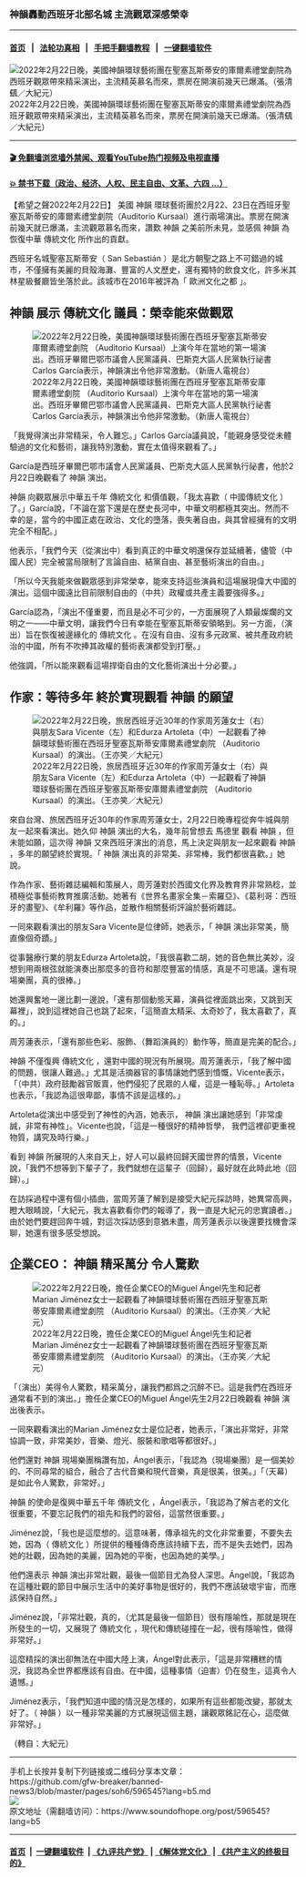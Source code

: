 ### 神韻轟動西班牙北部名城 主流觀眾深感榮幸
------------------------

#### [首页](https://github.com/gfw-breaker/banned-news3/blob/master/README.md) &nbsp;&nbsp;|&nbsp;&nbsp; [法轮功真相](https://github.com/begood0513/basic/blob/master/README.md)  &nbsp;&nbsp;|&nbsp;&nbsp; [手把手翻墙教程](https://github.com/gfw-breaker/guides/wiki)  &nbsp;&nbsp;|&nbsp;&nbsp; [一键翻墙软件](https://github.com/gfw-breaker/nogfw/blob/master/README.md)  



<div><img alt="2022年2月22日晚，美國神韻環球藝術團在聖塞瓦斯蒂安的庫爾素禮堂劇院為西班牙觀眾帶來精采演出，主流精英慕名而來，票房在開演前幾天已爆滿。（張清颻／大紀元）" src="https://img.soundofhope.org/2022-02/1645602349757.jpg"/>
<br/><figcaption class="caption">
 2022年2月22日晚，美國神韻環球藝術團在聖塞瓦斯蒂安的庫爾素禮堂劇院為西班牙觀眾帶來精采演出，主流精英慕名而來，票房在開演前幾天已爆滿。（張清颻／大紀元）
</figcaption></div><hr/>

#### [ 🎬  免翻墙浏览墙外禁闻、观看YouTube热门视频及电视直播](https://github.com/gfw-breaker/HelloWorld)

#### [ 💥  禁书下载（政治、经济、人权、民主自由、文革、六四 ...）](https://github.com/gfw-breaker/books/blob/master/README.md)

<div><div class="Content__Wrapper sc-1bvya0-0 grZQxZ">
 <p class="meta-top">
  <span class="meta">
   【希望之聲2022年2月22日】
  </span>
  美國
  <ok href="/term/16755?lang=b5">
   神韻
  </ok>
  環球藝術團於2月22、23日在西班牙聖塞瓦斯蒂安的庫爾素禮堂劇院（Auditorio Kursaal）進行兩場演出。票房在開演前幾天就已爆滿，主流觀眾慕名而來，讚歎
  <ok href="/term/16755?lang=b5">
   神韻
  </ok>
  之美前所未見，並感佩
  <ok href="/term/16755?lang=b5">
   神韻
  </ok>
  為恢復中華
  <ok href="/term/2000?lang=b5">
   傳統文化
  </ok>
  所作出的貢獻。
 </p>
 <p>
  西班牙名城聖塞瓦斯蒂安（ San Sebastián ）是北方朝聖之路上不可錯過的城市，不僅擁有美麗的貝殼海灘、豐富的人文歷史，還有獨特的飲食文化，許多米其林星級餐廳皆坐落於此。該城市在2016年被評為「
  <ok href="/term/699775?lang=b5">
   歐洲文化之都
  </ok>
  」。
 </p>
 <h2>
  <ok href="/term/16755?lang=b5">
   神韻
  </ok>
  展示
  <ok href="/term/2000?lang=b5">
   傳統文化
  </ok>
  議員：榮幸能來做觀眾
 </h2>
 <figure class="OImage__StyledFigure-sc-1lfley0-0 hHSfVg">
  <img alt="2022年2月22日晚，美國神韻環球藝術團在西班牙聖塞瓦斯蒂安庫爾素禮堂劇院 （Auditorio Kursaal）上演今年在當地的第一場演出。西班牙畢爾巴鄂市議會人民黨議員、巴斯克大區人民黨執行祕書Carlos García表示，神韻演出令他非常激動。（新唐人電視台）" src="https://img.soundofhope.org/2022-02/1645602250041.jpg"/>
  <br/><figcaption>
   2022年2月22日晚，美國神韻環球藝術團在西班牙聖塞瓦斯蒂安庫爾素禮堂劇院 （Auditorio Kursaal）上演今年在當地的第一場演出。西班牙畢爾巴鄂市議會人民黨議員、巴斯克大區人民黨執行祕書Carlos García表示，神韻演出令他非常激動。（新唐人電視台）
  </figcaption>
 </figure>
 <p>
  「我覺得演出非常精采，令人難忘。」Carlos García議員說，「能親身感受從未體驗過的文化和藝術，讓我特別激動，實在太值得來觀看了。」
 </p>
 <p>
  García是西班牙畢爾巴鄂市議會人民黨議員、巴斯克大區人民黨執行祕書，他於2月22日晚觀看了
  <ok href="/term/16755?lang=b5">
   神韻
  </ok>
  演出。
 </p>
 <p>
  <ok href="/term/16755?lang=b5">
   神韻
  </ok>
  向觀眾展示中華五千年
  <ok href="/term/2000?lang=b5">
   傳統文化
  </ok>
  和價值觀，「我太喜歡（
  <ok href="/term/6521?lang=b5">
   中國傳統文化
  </ok>
  ）了。」García說，「不論在當下還是在歷史長河中，中華文明都極其突出。然而不幸的是，當今的中國正處在政治、文化的墮落，喪失著自由，與其曾經擁有的文明完全不相配。」
 </p>
 <p>
  他表示，「我們今天（從演出中）看到真正的中華文明還保存並延續著，儘管（中國人民）完全被當局限制了言論自由、結黨自由、甚至藝術演出的自由。」
 </p>
 <p>
  「所以今天我能來做觀眾感到非常榮幸，能來支持這些演員和這場展現偉大中國的演出。這個中國遠比目前限制自由的（中共）政權或共產主義要強得多。」
 </p>
 <p>
  García認為，「演出不僅重要，而且是必不可少的，一方面展現了人類最燦爛的文明之一——中華文明，讓我們今日有幸能在聖塞瓦斯蒂安領略到。另一方面，（演出）旨在恢復被邊緣化的
  <ok href="/term/2000?lang=b5">
   傳統文化
  </ok>
  。在沒有自由、沒有多元政黨、被共產政府統治的中國，所有不吹捧其政權的藝術表演都受到打壓。」
 </p>
 <p>
  他強調，「所以能來觀看這場捍衛自由的文化藝術演出十分必要。」
 </p>
 <h2>
  作家：等待多年 終於實現觀看
  <ok href="/term/16755?lang=b5">
   神韻
  </ok>
  的願望
 </h2>
 <figure class="OImage__StyledFigure-sc-1lfley0-0 hHSfVg">
  <img alt="2022年2月22日晚，旅居西班牙近30年的作家周芳蓮女士（右）與朋友Sara Vicente（左）和Edurza Artoleta（中）一起觀看了神韻環球藝術團在西班牙聖塞瓦斯蒂安庫爾素禮堂劇院 （Auditorio Kursaal）的演出。（王亦笑／大紀元）" src="https://img.soundofhope.org/2022-02/1645602278769.jpg"/>
  <br/><figcaption>
   2022年2月22日晚，旅居西班牙近30年的作家周芳蓮女士（右）與朋友Sara Vicente（左）和Edurza Artoleta（中）一起觀看了神韻環球藝術團在西班牙聖塞瓦斯蒂安庫爾素禮堂劇院 （Auditorio Kursaal）的演出。（王亦笑／大紀元）
  </figcaption>
 </figure>
 <p>
  來自台灣、旅居西班牙近30年的作家周芳蓮女士，2月22日晚專程從奔牛城與朋友一起來看演出。她久仰
  <ok href="/term/16755?lang=b5">
   神韻
  </ok>
  演出的大名，幾年前曾想去
  <ok href="/term/63796?lang=b5">
   馬德里
  </ok>
  觀看
  <ok href="/term/16755?lang=b5">
   神韻
  </ok>
  ，但未能如願，這次得
  <ok href="/term/16755?lang=b5">
   神韻
  </ok>
  又來西班牙演出的消息，馬上決定與朋友一起來觀看
  <ok href="/term/16755?lang=b5">
   神韻
  </ok>
  ，多年的願望終於實現。「
  <ok href="/term/16755?lang=b5">
   神韻
  </ok>
  演出真的非常美、非常棒，我們都很喜歡。」她說。
 </p>
 <p>
  作為作家、藝術雜誌編輯和策展人，周芳蓮對於西國文化界及教育界非常熟稔，並積極從事藝術教育推廣活動。她著有《世界名畫家全集－索羅亞》、《葛利哥：西班牙的畫聖》、《牟利羅》等作品，並散作相關藝術評論於藝術雜誌。
 </p>
 <p>
  一同來觀看演出的朋友Sara Vicente是位律師，她表示，「
  <ok href="/term/16755?lang=b5">
   神韻
  </ok>
  演出非常美，簡直像個奇蹟。」
 </p>
 <p>
  從事醫療行業的朋友Edurza Artoleta說，「我很喜歡二胡，她的音色無比美妙，沒想到用兩根弦就能演奏出那麼多的音符和那麼豐富的情感，真是不可思議。還有現場樂團，真的很棒。」
 </p>
 <p>
  她還興奮地一邊比劃一邊說，「還有那個動態天幕，演員從裡面跳出來，又跳到天幕裡」，說到這裡她自己也跳了起來，「這簡直太精采、太奇妙了，我太喜歡了，真的。」
 </p>
 <p>
  周芳蓮表示，「還有那些色彩、服飾、（舞蹈演員的）動作等，簡直是完美的配合。」
 </p>
 <p>
  <ok href="/term/16755?lang=b5">
   神韻
  </ok>
  不僅復興
  <ok href="/term/2000?lang=b5">
   傳統文化
  </ok>
  ，還對中國的現況有所展現。周芳蓮表示，「我了解中國的問題，很讓人難過。」尤其是活摘器官的事情讓她們感到憤慨，Vicente表示，「（中共）政府鼓勵器官販賣，他們侵犯了民眾的人權，這是一種恥辱。」Artoleta也表示，「我認為這很卑鄙，事情不該是這樣的。」
 </p>
 <p>
  Artoleta從演出中感受到了神性的內涵，她表示，
  <ok href="/term/16755?lang=b5">
   神韻
  </ok>
  演出讓她感到「非常虔誠，非常有神性」。Vicente也說，「這是一種很好的精神哲學， 我們這裡卻更重視物質，講究及時行樂。」
 </p>
 <p>
  看到
  <ok href="/term/16755?lang=b5">
   神韻
  </ok>
  所展現的人來自天上，好人可以最終回歸天國世界的情景，Vicente說，「我們不想等到下輩子了，我們就想在這輩子（回歸），最好就在此時此地（回歸）。」
 </p>
 <p>
  在訪採過程中還有個小插曲，當周芳蓮了解到是接受大紀元採訪時，她異常高興，瞪大眼睛說，「大紀元，我太喜歡看你們的報導了，我一直是大紀元的忠實讀者。」由於她們要趕回奔牛城，對這次採訪感到意猶未盡，周芳蓮表示以後還要找機會深聊，她還有很多感受想說。
 </p>
 <h2>
  企業CEO：
  <ok href="/term/16755?lang=b5">
   神韻
  </ok>
  精采萬分 令人驚歎
 </h2>
 <figure class="OImage__StyledFigure-sc-1lfley0-0 hHSfVg">
  <img alt="2022年2月22日晚，擔任企業CEO的Miguel Ángel先生和記者Marian Jiménez女士一起觀看了神韻環球藝術團在西班牙聖塞瓦斯蒂安庫爾素禮堂劇院 （Auditorio Kursaal）的演出。（王亦笑／大紀元）" src="https://img.soundofhope.org/2022-02/1645602307682.jpg"/>
  <br/><figcaption>
   2022年2月22日晚，擔任企業CEO的Miguel Ángel先生和記者Marian Jiménez女士一起觀看了神韻環球藝術團在西班牙聖塞瓦斯蒂安庫爾素禮堂劇院 （Auditorio Kursaal）的演出。（王亦笑／大紀元）
  </figcaption>
 </figure>
 <p>
  「（演出）美得令人驚歎，精采萬分，讓我們都爲之沉醉不已。這是我們在西班牙通常看不到的演出。」擔任企業CEO的Miguel Ángel先生2月22日晚觀看
  <ok href="/term/16755?lang=b5">
   神韻
  </ok>
  演出後表示。
 </p>
 <p>
  一同來觀看演出的Marian Jiménez女士是位記者，她表示，「演出非常好，非常協調一致，非常美妙，音樂、燈光、服裝和歌唱等都很好。」
 </p>
 <p>
  他們還對
  <ok href="/term/16755?lang=b5">
   神韻
  </ok>
  現場樂團稱讚有加，Ángel表示，「我認為（現場樂團）是一個美妙的、不同尋常的組合，融合了古代音樂和現代音樂，真是很美，很美。」「（天幕）是如此令人驚歎，非常好。」
 </p>
 <p>
  <ok href="/term/16755?lang=b5">
   神韻
  </ok>
  的使命是復興中華五千年
  <ok href="/term/2000?lang=b5">
   傳統文化
  </ok>
  ，Ángel表示，「我認為了解古老的文化很重要，不要忘記我們的祖先和我們的習俗，這當然很重要。」
 </p>
 <p>
  Jiménez說，「我也是這麼想的。這意味著，傳承祖先的文化非常重要，不要失去她，因為（
  <ok href="/term/2000?lang=b5">
   傳統文化
  </ok>
  ）所提供的種種傳奇應該持續下去，而不是失去她們，因為她的壯觀，因為她的美麗，因為她的平衡，也因為她的美學。」
 </p>
 <p>
  他們還表示
  <ok href="/term/16755?lang=b5">
   神韻
  </ok>
  演出非常壯觀，最後一個節目尤為發人深思。Ángel說，「我認為在這種壯觀的節目中展示生活中的美好事物是很好的，我們不應該破壞宇宙，而應該保持自然。」
 </p>
 <p>
  Jiménez說，「非常壯觀，真的，（尤其是最後一個節目）很有隱喻性，那就是現在所發生的一切，又展現了
  <ok href="/term/2000?lang=b5">
   傳統文化
  </ok>
  ，現代和傳統碰撞在一起，很有隱喻性，做得非常好。」
 </p>
 <p>
  這麼精採的演出卻無法在中國大陸上演，Ángel對此表示，「這是非常糟糕的情況，我認為全世界都應該有自由。在中國，這種事情（迫害）仍在發生，這真令人遺憾。」
 </p>
 <p>
  Jiménez表示，「我們知道中國的情況是怎樣的，如果所有這些都能改變，那就太好了。（
  <ok href="/term/16755?lang=b5">
   神韻
  </ok>
  ）以一種非常美麗的方式展現這個主題，讓觀眾銘記在心，這麼做非常好。」
 </p>
 <p>
  （轉自：大紀元）
 </p>
</div>
</div>
<hr/>
手机上长按并复制下列链接或二维码分享本文章：<br/>
https://github.com/gfw-breaker/banned-news3/blob/master/pages/soh6/596545?lang=b5.md <br/>
<a href='https://github.com/gfw-breaker/banned-news3/blob/master/pages/soh6/596545?lang=b5.md'><img src='https://github.com/gfw-breaker/banned-news3/blob/master/pages/soh6/596545?lang=b5.md.png'/></a> <br/>
原文地址（需翻墙访问）：https://www.soundofhope.org/post/596545?lang=b5


------------------------
#### [首页](https://github.com/gfw-breaker/banned-news3/blob/master/README.md) &nbsp;|&nbsp; [一键翻墙软件](https://github.com/gfw-breaker/nogfw/blob/master/README.md) &nbsp;| [《九评共产党》](https://github.com/gfw-breaker/9ping.md/blob/master/README.md#九评之一评共产党是什么) | [《解体党文化》](https://github.com/gfw-breaker/jtdwh.md/blob/master/README.md) | [《共产主义的终极目的》](https://github.com/gfw-breaker/gczydzjmd.md/blob/master/README.md)


<img src='http://gfw-breaker.win/banned-news3/pages/soh6/596545?lang=b5.md' width='0px' height='0px'/>